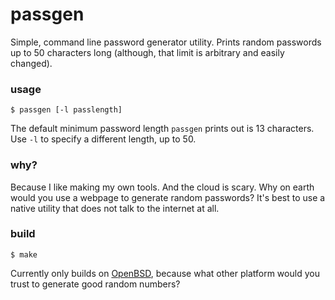 # passgen

Simple, command line password generator utility. Prints random passwords up to 50
characters long (although, that limit is arbitrary and easily changed).

### usage

```
$ passgen [-l passlength]
```
The default minimum password length `passgen` prints out is 13 characters. Use `-l`
to specify a different length, up to 50.

### why?

Because I like making my own tools. And the cloud is scary. Why on earth would you use
a webpage to generate random passwords? It's best to use a native utility that does not
talk to the internet at all.

### build

```
$ make
```

Currently only builds on [OpenBSD](https://www.openbsd.org/), because what other platform
would you trust to generate good random numbers?
